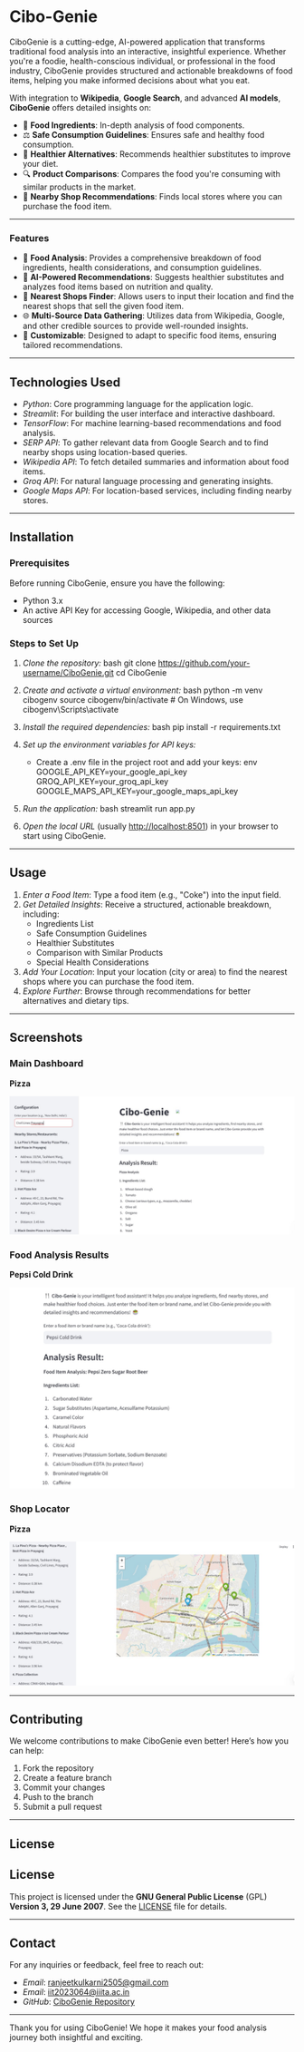 # Cibo-Genie

CiboGenie is a cutting-edge, AI-powered application that transforms traditional food analysis into an interactive, insightful experience. Whether you're a foodie, health-conscious individual, or professional in the food industry, CiboGenie provides structured and actionable breakdowns of food items, helping you make informed decisions about what you eat.

With integration to **Wikipedia**, **Google Search**, and advanced **AI models**, **CiboGenie** offers detailed insights on:

- 🥗 **Food Ingredients**: In-depth analysis of food components.
- ⚖️ **Safe Consumption Guidelines**: Ensures safe and healthy food consumption.
- 🍎 **Healthier Alternatives**: Recommends healthier substitutes to improve your diet.
- 🔍 **Product Comparisons**: Compares the food you're consuming with similar products in the market.
- 🏪 **Nearby Shop Recommendations**: Finds local stores where you can purchase the food item.

---

### **Features** 

- 🥗 **Food Analysis**: Provides a comprehensive breakdown of food ingredients, health considerations, and consumption guidelines.
- 🤖 **AI-Powered Recommendations**: Suggests healthier substitutes and analyzes food items based on nutrition and quality.
- 🏪 **Nearest Shops Finder**: Allows users to input their location and find the nearest shops that sell the given food item.
- 🌐 **Multi-Source Data Gathering**: Utilizes data from Wikipedia, Google, and other credible sources to provide well-rounded insights.
- 🔧 **Customizable**: Designed to adapt to specific food items, ensuring tailored recommendations.


---

## Technologies Used

- *Python*: Core programming language for the application logic.
- *Streamlit*: For building the user interface and interactive dashboard.
- *TensorFlow*: For machine learning-based recommendations and food analysis.
- *SERP API*: To gather relevant data from Google Search and to find nearby shops using location-based queries.
- *Wikipedia API*: To fetch detailed summaries and information about food items.
- *Groq API*: For natural language processing and generating insights.
- *Google Maps API*: For location-based services, including finding nearby stores.

---

## Installation

### Prerequisites
Before running CiboGenie, ensure you have the following:
- Python 3.x
- An active API Key for accessing Google, Wikipedia, and other data sources

### Steps to Set Up

1. *Clone the repository:*
    bash
    git clone https://github.com/your-username/CiboGenie.git
    cd CiboGenie
    

2. *Create and activate a virtual environment:*
    bash
    python -m venv cibogenv
    source cibogenv/bin/activate   # On Windows, use cibogenv\Scripts\activate
    

3. *Install the required dependencies:*
    bash
    pip install -r requirements.txt
    

4. *Set up the environment variables for API keys:*
    - Create a .env file in the project root and add your keys:
      env
      GOOGLE_API_KEY=your_google_api_key
      GROQ_API_KEY=your_groq_api_key
      GOOGLE_MAPS_API_KEY=your_google_maps_api_key
      

5. *Run the application:*
    bash
    streamlit run app.py
    

6. *Open the local URL* (usually [http://localhost:8501](http://localhost:8501)) in your browser to start using CiboGenie.

---

## Usage

1. *Enter a Food Item*: Type a food item (e.g., "Coke") into the input field.
2. *Get Detailed Insights*: Receive a structured, actionable breakdown, including:
    - Ingredients List
    - Safe Consumption Guidelines
    - Healthier Substitutes
    - Comparison with Similar Products
    - Special Health Considerations
3. *Add Your Location*: Input your location (city or area) to find the nearest shops where you can purchase the food item.
4. *Explore Further*: Browse through recommendations for better alternatives and dietary tips.

---

## Screenshots

### Main Dashboard
**Pizza**

![Main Dashboard](images/dashboard.jpg)

### Food Analysis Results
**Pepsi Cold Drink**

![Food Analysis](images/food_analysis.jpg)

### Shop Locator
**Pizza**

![Nearest Shops](images/shop_locator2.jpg)

---

## Contributing

We welcome contributions to make CiboGenie even better! Here’s how you can help:

1. Fork the repository
2. Create a feature branch
3. Commit your changes
4. Push to the branch
5. Submit a pull request

---

## License

## License

This project is licensed under the **GNU General Public License** (GPL) **Version 3, 29 June 2007**. See the [LICENSE](LICENSE) file for details.


---

## Contact

For any inquiries or feedback, feel free to reach out:

- *Email*: ranjeetkulkarni2505@gmail.com
- *Email*: iit2023064@iiita.ac.in
- *GitHub*: [CiboGenie Repository](https://github.com/ranjeetkulkarni/CiboGenie)

---

Thank you for using CiboGenie! We hope it makes your food analysis journey both insightful and exciting.